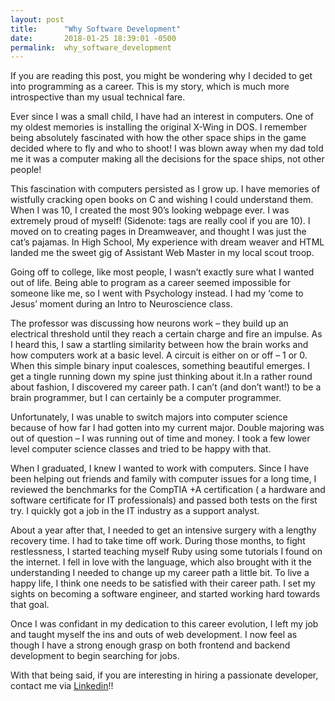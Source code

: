 ```yaml
---
layout: post
title:      "Why Software Development"
date:       2018-01-25 18:39:01 -0500
permalink:  why_software_development
---
```


If you are reading this post, you might be wondering why I decided to get into programming as a career. This is my story, which is much more introspective than my usual technical fare. 

Ever since I was a small child, I have had an interest in computers. One of my oldest memories is installing the original X-Wing in DOS. I remember being absolutely fascinated with how the other space ships in the game decided where to fly and who to shoot! I was blown away when my dad told me it was a computer making all the decisions for the space ships, not other people!

This fascination with computers persisted as I grow up. I have memories of wistfully cracking open books on C and wishing I could understand them.  When I was 10, I created the most 90’s looking webpage ever. I was extremely proud of myself! (Sidenote: <blink> tags are really cool if you are 10). I moved on to creating pages in Dreamweaver, and thought I was just the cat’s pajamas. In High School, My experience with dream weaver and HTML landed me the sweet gig of Assistant Web Master in my local scout troop.

Going off to college, like most people, I wasn’t exactly sure what I wanted out of life. Being able to program as a career seemed impossible for someone like me, so I went with Psychology instead. I had my ‘come to Jesus’ moment during an Intro to Neuroscience class.

The professor was discussing how neurons work – they build up an electrical threshold until they reach a certain charge and fire an impulse.  As I heard this, I saw a startling similarity between how the brain works and how computers work at a basic level. A circuit is either on or off – 1 or 0. When this simple binary input coalesces, something beautiful emerges. I get a tingle running down my spine just thinking about it.In a rather round about fashion, I discovered my career path. I can’t (and don’t want!) to be a brain programmer, but I can certainly be a computer programmer. 

Unfortunately, I was unable to switch majors into computer science because of how far I had gotten into my current major. Double majoring was out of question – I was running out of time and money. I took a few lower level computer science classes and tried to be happy with that. 

When I graduated, I knew I wanted to work with computers. Since I have been helping out friends and family with computer issues for a long time, I reviewed the benchmarks for the CompTIA +A certification ( a hardware and software certificate for IT professionals) and passed both tests on the first try. I quickly got a job in the IT industry as a support analyst.

About a year after that, I needed to get an intensive surgery with a lengthy recovery time. I had to take time off work. During those months, to fight restlessness, I started teaching myself Ruby using some tutorials I found on the internet. I fell in love with the language, which also brought with it the understanding I needed to change up my career path a little bit. To live a happy life, I think one needs to be satisfied with their career path. I set my sights on becoming a software engineer, and started working hard towards that goal. 

Once I was confidant in my dedication to this career evolution, I left my job and taught myself the ins and outs of web development. I now feel as though I have a strong enough grasp on both frontend and backend development to begin searching for jobs. 

With that being said, if you are interesting in hiring a passionate developer, contact me via [Linkedin](https://www.linkedin.com/in/alexandra-c-wright/)!!

